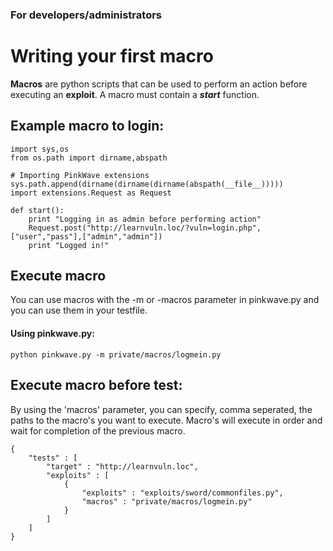 ### For developers/administrators

<h1 align="">Writing your first macro</h1>

 **Macros** are python scripts that can be used to perform an action before executing an **exploit**. A macro must contain a ***start*** function.

## Example macro to login:

```
import sys,os
from os.path import dirname,abspath

# Importing PinkWave extensions
sys.path.append(dirname(dirname(dirname(abspath(__file__)))))
import extensions.Request as Request

def start():
    print "Logging in as admin before performing action"
    Request.post("http://learnvuln.loc/?vuln=login.php",["user","pass"],["admin","admin"])
    print "Logged in!"
```


## Execute macro
You can use macros with the -m or -macros parameter in pinkwave.py and you can use them in your testfile.

#### Using pinkwave.py:
```
python pinkwave.py -m private/macros/logmein.py
```

## Execute macro before test:
By using the 'macros' parameter, you can specify, comma seperated, the paths to the macro's you want to execute. Macro's will execute in order and wait for completion of the previous macro.
```
{
    "tests" : [
        "target" : "http://learnvuln.loc",
        "exploits" : [
            {
                "exploits" : "exploits/sword/commonfiles.py",
                "macros" : "private/macros/logmein.py"
            }
        ]
    ]
}
```

